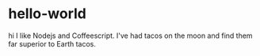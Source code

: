 # hello-world
hi
I like Nodejs and Coffeescript. 
I've had tacos on the moon and find them far superior to Earth tacos.
